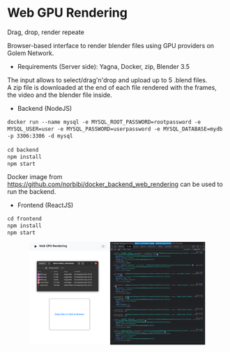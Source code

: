 # Web GPU Rendering
Drag, drop, render repeate

Browser-based interface to render blender files using GPU providers on Golem Network.

- Requirements (Server side): Yagna, Docker, zip, Blender 3.5
  
The input allows to select/drag'n'drop and upload up to 5 .blend files.  
A zip file is downloaded at the end of each file rendered with the frames, the video and the blender file inside.  

- Backend (NodeJS)

```
docker run --name mysql -e MYSQL_ROOT_PASSWORD=rootpassword -e MYSQL_USER=user -e MYSQL_PASSWORD=userpassword -e MYSQL_DATABASE=mydb -p 3306:3306 -d mysql  

cd backend  
npm install  
npm start  
```
Docker image from https://github.com/norbibi/docker_backend_web_rendering can be used to run the backend.

- Frontend (ReactJS)
  
```
cd frontend  
npm install  
npm start  
```

<p align="center">
	<img src="screenshots/webui2.png" width="80%"> 
</p>
